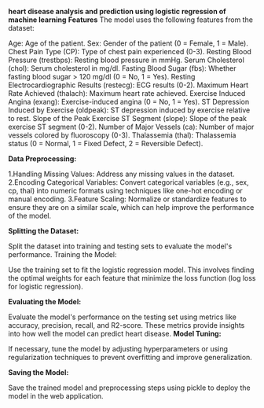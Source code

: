 **heart disease analysis and prediction using logistic regression of machine learning**
**Features**
The model uses the following features from the dataset:

Age: Age of the patient.
Sex: Gender of the patient (0 = Female, 1 = Male).
Chest Pain Type (CP): Type of chest pain experienced (0-3).
Resting Blood Pressure (trestbps): Resting blood pressure in mmHg.
Serum Cholesterol (chol): Serum cholesterol in mg/dl.
Fasting Blood Sugar (fbs): Whether fasting blood sugar > 120 mg/dl (0 = No, 1 = Yes).
Resting Electrocardiographic Results (restecg): ECG results (0-2).
Maximum Heart Rate Achieved (thalach): Maximum heart rate achieved.
Exercise Induced Angina (exang): Exercise-induced angina (0 = No, 1 = Yes).
ST Depression Induced by Exercise (oldpeak): ST depression induced by exercise relative to rest.
Slope of the Peak Exercise ST Segment (slope): Slope of the peak exercise ST segment (0-2).
Number of Major Vessels (ca): Number of major vessels colored by fluoroscopy (0-3).
Thalassemia (thal): Thalassemia status (0 = Normal, 1 = Fixed Defect, 2 = Reversible Defect).



__Data Preprocessing:__

1.Handling Missing Values: Address any missing values in the dataset.
2.Encoding Categorical Variables: Convert categorical variables (e.g., sex, cp, thal) into numeric formats using techniques like one-hot encoding or manual encoding.
3.Feature Scaling: Normalize or standardize features to ensure they are on a similar scale, which can help improve the performance of the model.

__Splitting the Dataset:__

Split the dataset into training and testing sets to evaluate the model's performance.
Training the Model:

Use the training set to fit the logistic regression model. This involves finding the optimal weights for each feature that minimize the loss function (log loss for logistic regression).

__Evaluating the Model:__

Evaluate the model's performance on the testing set using metrics like accuracy, precision, recall, and R2-score. These metrics provide insights into how well the model can predict heart disease.
__Model Tuning:__

If necessary, tune the model by adjusting hyperparameters or using regularization techniques to prevent overfitting and improve generalization.

__Saving the Model:__

Save the trained model and preprocessing steps using pickle to deploy the model in the web application.
